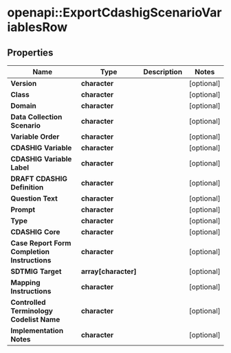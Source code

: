 # openapi::ExportCdashigScenarioVariablesRow


## Properties
Name | Type | Description | Notes
------------ | ------------- | ------------- | -------------
**Version** | **character** |  | [optional] 
**Class** | **character** |  | [optional] 
**Domain** | **character** |  | [optional] 
**Data Collection Scenario** | **character** |  | [optional] 
**Variable Order** | **character** |  | [optional] 
**CDASHIG Variable** | **character** |  | [optional] 
**CDASHIG Variable Label** | **character** |  | [optional] 
**DRAFT CDASHIG Definition** | **character** |  | [optional] 
**Question Text** | **character** |  | [optional] 
**Prompt** | **character** |  | [optional] 
**Type** | **character** |  | [optional] 
**CDASHIG Core** | **character** |  | [optional] 
**Case Report Form Completion Instructions** | **character** |  | [optional] 
**SDTMIG Target** | **array[character]** |  | [optional] 
**Mapping Instructions** | **character** |  | [optional] 
**Controlled Terminology Codelist Name** | **character** |  | [optional] 
**Implementation Notes** | **character** |  | [optional] 


